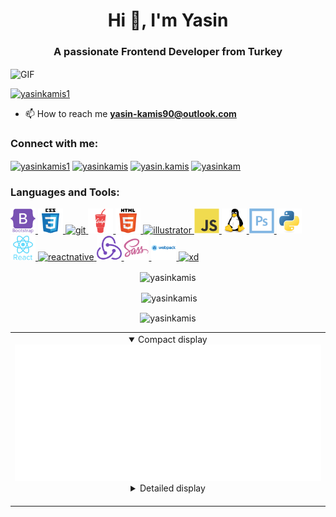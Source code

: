 <h1 align="center">Hi 👋, I'm Yasin</h1>
<h3 align="center">A passionate Frontend Developer from Turkey</h3>

<img align="center"  height="auto" width="50%" alt="GIF" src="https://media.giphy.com/media/USV0ym3bVWQJJmNu3N/giphy.gif" />

<p align="left"> <a href="https://twitter.com/yasinkamis1" target="blank"><img src="https://img.shields.io/twitter/follow/yasinkamis1?logo=twitter&style=for-the-badge" alt="yasinkamis1" /></a> </p>

- 📫 How to reach me **yasin-kamis90@outlook.com**

<h3 align="left">Connect with me:</h3>
<p align="left">
<a href="https://twitter.com/yasinkamis1" target="blank"><img align="center" src="https://raw.githubusercontent.com/rahuldkjain/github-profile-readme-generator/master/src/images/icons/Social/twitter.svg" alt="yasinkamis1" height="30" width="40" /></a>
<a href="https://linkedin.com/in/yasinkamis" target="blank"><img align="center" src="https://raw.githubusercontent.com/rahuldkjain/github-profile-readme-generator/master/src/images/icons/Social/linked-in-alt.svg" alt="yasinkamis" height="30" width="40" /></a>
<a href="https://instagram.com/yasin.kamis" target="blank"><img align="center" src="https://raw.githubusercontent.com/rahuldkjain/github-profile-readme-generator/master/src/images/icons/Social/instagram.svg" alt="yasin.kamis" height="30" width="40" /></a>
<a href="https://www.behance.net/yasinkam" target="blank"><img align="center" src="https://raw.githubusercontent.com/rahuldkjain/github-profile-readme-generator/master/src/images/icons/Social/behance.svg" alt="yasinkam" height="30" width="40" /></a>
</p>

<h3 align="left">Languages and Tools:</h3>
<p align="left"> <a href="https://getbootstrap.com" target="_blank" rel="noreferrer"> <img src="https://raw.githubusercontent.com/devicons/devicon/master/icons/bootstrap/bootstrap-plain-wordmark.svg" alt="bootstrap" width="40" height="40"/> </a> <a href="https://www.w3schools.com/css/" target="_blank" rel="noreferrer"> <img src="https://raw.githubusercontent.com/devicons/devicon/master/icons/css3/css3-original-wordmark.svg" alt="css3" width="40" height="40"/> </a> <a href="https://git-scm.com/" target="_blank" rel="noreferrer"> <img src="https://www.vectorlogo.zone/logos/git-scm/git-scm-icon.svg" alt="git" width="40" height="40"/> </a> <a href="https://gulpjs.com" target="_blank" rel="noreferrer"> <img src="https://raw.githubusercontent.com/devicons/devicon/master/icons/gulp/gulp-plain.svg" alt="gulp" width="40" height="40"/> </a> <a href="https://www.w3.org/html/" target="_blank" rel="noreferrer"> <img src="https://raw.githubusercontent.com/devicons/devicon/master/icons/html5/html5-original-wordmark.svg" alt="html5" width="40" height="40"/> </a> <a href="https://www.adobe.com/in/products/illustrator.html" target="_blank" rel="noreferrer"> <img src="https://www.vectorlogo.zone/logos/adobe_illustrator/adobe_illustrator-icon.svg" alt="illustrator" width="40" height="40"/> </a> <a href="https://developer.mozilla.org/en-US/docs/Web/JavaScript" target="_blank" rel="noreferrer"> <img src="https://raw.githubusercontent.com/devicons/devicon/master/icons/javascript/javascript-original.svg" alt="javascript" width="40" height="40"/> </a> <a href="https://www.linux.org/" target="_blank" rel="noreferrer"> <img src="https://raw.githubusercontent.com/devicons/devicon/master/icons/linux/linux-original.svg" alt="linux" width="40" height="40"/> </a> <a href="https://www.photoshop.com/en" target="_blank" rel="noreferrer"> <img src="https://raw.githubusercontent.com/devicons/devicon/master/icons/photoshop/photoshop-line.svg" alt="photoshop" width="40" height="40"/> </a> <a href="https://www.python.org" target="_blank" rel="noreferrer"> <img src="https://raw.githubusercontent.com/devicons/devicon/master/icons/python/python-original.svg" alt="python" width="40" height="40"/> </a> <a href="https://reactjs.org/" target="_blank" rel="noreferrer"> <img src="https://raw.githubusercontent.com/devicons/devicon/master/icons/react/react-original-wordmark.svg" alt="react" width="40" height="40"/> </a> <a href="https://reactnative.dev/" target="_blank" rel="noreferrer"> <img src="https://reactnative.dev/img/header_logo.svg" alt="reactnative" width="40" height="40"/> </a> <a href="https://redux.js.org" target="_blank" rel="noreferrer"> <img src="https://raw.githubusercontent.com/devicons/devicon/master/icons/redux/redux-original.svg" alt="redux" width="40" height="40"/> </a> <a href="https://sass-lang.com" target="_blank" rel="noreferrer"> <img src="https://raw.githubusercontent.com/devicons/devicon/master/icons/sass/sass-original.svg" alt="sass" width="40" height="40"/> </a> <a href="https://webpack.js.org" target="_blank" rel="noreferrer"> <img src="https://raw.githubusercontent.com/devicons/devicon/d00d0969292a6569d45b06d3f350f463a0107b0d/icons/webpack/webpack-original-wordmark.svg" alt="webpack" width="40" height="40"/> </a> <a href="https://www.adobe.com/products/xd.html" target="_blank" rel="noreferrer"> <img src="https://cdn.worldvectorlogo.com/logos/adobe-xd.svg" alt="xd" width="40" height="40"/> </a> </p>

<p align="center"><img align="center" width="50%" src="https://github-readme-stats.vercel.app/api/top-langs?username=yasinkamis&show_icons=true&locale=en&layout=compact" alt="yasinkamis" /></p>
 
<p align="center">&nbsp;<img align="center" width="50%" src="https://github-readme-stats.vercel.app/api?username=yasinkamis&show_icons=true&locale=en" alt="yasinkamis" /></p>

<p align="center"><img align="center" width="50%" src="https://github-readme-streak-stats.herokuapp.com/?user=yasinkamis&" alt="yasinkamis" /></p>
<table>
  <td align="center">
    <details open><summary>Compact display</summary>
      <img src="https://github.com/lowlighter/lowlighter/blob/master/metrics.plugin.achievements.compact.svg">
    </details>
    <details><summary>Detailed display</summary>
      <img src="https://github.com/lowlighter/lowlighter/blob/master/metrics.plugin.achievements.svg">
    </details>
    <img width="900" height="1" alt="">
  </td>
</table>


